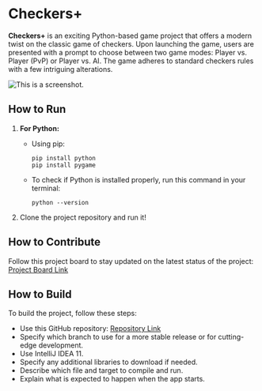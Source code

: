 # Checkers+

**Checkers+** is an exciting Python-based game project that offers a modern twist on the classic game of checkers. Upon launching the game, users are presented with a prompt to choose between two game modes: Player vs. Player (PvP) or Player vs. AI. The game adheres to standard checkers rules with a few intriguing alterations.

![This is a screenshot.](images.png)

## How to Run

1. **For Python:**

   - Using pip:
     ```
     pip install python
     pip install pygame
     ```

   - To check if Python is installed properly, run this command in your terminal:
     ```
     python --version
     ```

2. Clone the project repository and run it!

## How to Contribute

Follow this project board to stay updated on the latest status of the project: [Project Board Link](http://...)

## How to Build

To build the project, follow these steps:

- Use this GitHub repository: [Repository Link](...)
- Specify which branch to use for a more stable release or for cutting-edge development.
- Use IntelliJ IDEA 11.
- Specify any additional libraries to download if needed.
- Describe which file and target to compile and run.
- Explain what is expected to happen when the app starts.
